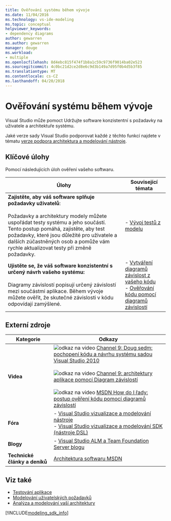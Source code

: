 ```yaml
---
title: Ověřování systému během vývoje
ms.date: 11/04/2016
ms.technology: vs-ide-modeling
ms.topic: conceptual
helpviewer_keywords:
- dependency diagrams
author: gewarren
ms.author: gewarren
manager: douge
ms.workload:
- multiple
ms.openlocfilehash: 8d4ebc815f474f1b8a1c59c9736f9014ba02e523
ms.sourcegitcommit: 4c0bc21d2ce2d8e6c9d3b149a7d95f0b4d5b3f85
ms.translationtype: MT
ms.contentlocale: cs-CZ
ms.lasthandoff: 04/20/2018
---
```

# <a name="validate-your-system-during-development"></a>Ověřování systému během vývoje
Visual Studio může pomoct Udržujte software konzistentní s požadavky na uživatele a architektuře systému.

 Jaké verze sady Visual Studio podporovat každé z těchto funkcí najdete v tématu [verze podpora architektura a modelování nástroje](../modeling/what-s-new-for-design-in-visual-studio.md#VersionSupport).

## <a name="key-tasks"></a>Klíčové úlohy
 Pomocí následujících úloh ověření vašeho softwaru.

|**Úlohy**|**Související témata**|
|---------------|---------------------------|
|**Zajistěte, aby váš software splňuje požadavky uživatelů**:<br /><br /> Požadavky a architektury modely můžete uspořádat testy systému a jeho součástí. Tento postup pomáhá, zajistěte, aby test požadavky, které jsou důležité pro uživatele a dalších zúčastněných osob a pomůže vám rychle aktualizovat testy při změně požadavky.|-   [Vývoj testů z modelu](../modeling/develop-tests-from-a-model.md)|
|**Ujistěte se, že váš software konzistentní s určený návrh vašeho systému:**<br /><br /> Diagramy závislostí popisují určený závislostí mezi součástmi aplikace. Během vývoje můžete ověřit, že skutečné závislosti v kódu odpovídají zamýšlené.|-   [Vytváření diagramů závislost z vašeho kódu](../modeling/create-layer-diagrams-from-your-code.md)<br />-   [Ověřování kódu pomocí diagramů závislostí](../modeling/validate-code-with-layer-diagrams.md)|

## <a name="external-resources"></a>Externí zdroje

|**Kategorie**|**Odkazy**|
|------------------|---------------|
|**Videa**|![odkaz na video](../data-tools/media/playvideo.gif "PlayVideo") [Channel 9: Doug sedm: pochopení kódu a návrhu systému sadou Visual Studio 2010](http://go.microsoft.com/fwlink/?LinkId=216100)<br /><br /> ![odkaz na video](../data-tools/media/playvideo.gif "PlayVideo") [Channel 9: architektury aplikace pomocí Diagram závislostí](http://go.microsoft.com/fwlink/?LinkID=201117)<br /><br /> ![odkaz na video](../data-tools/media/playvideo.gif "PlayVideo") [MSDN How do I řady: postup ověření kódu pomocí diagramů závislostí](http://go.microsoft.com/fwlink/?LinkID=214405)|
|**Fóra**|-   [Visual Studio vizualizace a modelování nástroje](http://go.microsoft.com/fwlink/?LinkId=184720)<br />-   [Visual Studio vizualizace a modelování SDK (nástroje DSL)](http://go.microsoft.com/fwlink/?LinkId=184721)|
|**Blogy**|-   [Visual Studio ALM a Team Foundation Server blogu](http://go.microsoft.com/fwlink/?LinkID=201340)|
|**Technické články a deníků**|[Architektura softwaru MSDN](http://go.microsoft.com/fwlink/?LinkId=201343)|

## <a name="see-also"></a>Viz také

- [Testování aplikace](https://www.visualstudio.com/en-gb/docs/test/overview)
- [Modelování uživatelských požadavků](../modeling/model-user-requirements.md)
- [Analýza a modelování vaší architektury](../modeling/analyze-and-model-your-architecture.md)

[!INCLUDE[modeling_sdk_info](includes/modeling_sdk_info.md)]
